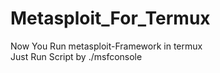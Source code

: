 # Metasploit_For_Termux
Now You Run metasploit-Framework in termux</br>
Just Run Script by ./msfconsole </br>
